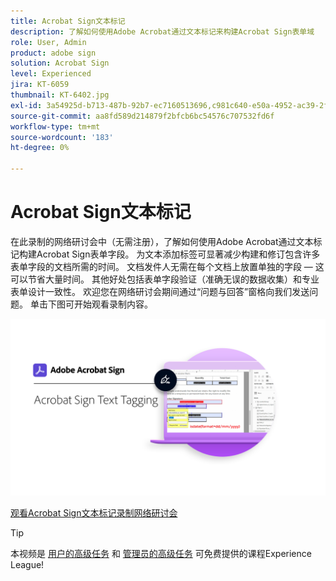 ```yaml
---
title: Acrobat Sign文本标记
description: 了解如何使用Adobe Acrobat通过文本标记来构建Acrobat Sign表单域
role: User, Admin
product: adobe sign
solution: Acrobat Sign
level: Experienced
jira: KT-6059
thumbnail: KT-6402.jpg
exl-id: 3a54925d-b713-487b-92b7-ec7160513696,c981c640-e50a-4952-ac39-2f90d6d0cf08
source-git-commit: aa8fd589d214879f2bfcb6bc54576c707532fd6f
workflow-type: tm+mt
source-wordcount: '183'
ht-degree: 0%

---
```


# Acrobat Sign文本标记

在此录制的网络研讨会中（无需注册），了解如何使用Adobe Acrobat通过文本标记构建Acrobat Sign表单字段。 为文本添加标签可显著减少构建和修订包含许多表单字段的文档所需的时间。 文档发件人无需在每个文档上放置单独的字段 — 这可以节省大量时间。 其他好处包括表单字段验证（准确无误的数据收集）和专业表单设计一致性。 欢迎您在网络研讨会期间通过“问题与回答”窗格向我们发送问题。 单击下图可开始观看录制内容。

[![Watch Session](../assets/Text-Tagging.png)](https://event.on24.com/wcc/r/2338276/415BE4603F60A61A546C0A91528B444F)

[观看Acrobat Sign文本标记录制网络研讨会](https://event.on24.com/wcc/r/2338276/415BE4603F60A61A546C0A91528B444F)

>[!TIP]
>
>本视频是 [用户的高级任务](https://experienceleague.adobe.com/?recommended=Sign-U-1-2020.3) 和 [管理员的高级任务](https://experienceleague.adobe.com/?recommended=Sign-A-1-2020.1) 可免费提供的课程Experience League!

